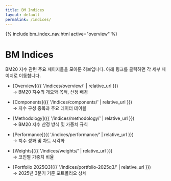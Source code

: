 ```yaml
---
title: BM Indices
layout: default
permalink: /indices/
---
```


{% include bm_index_nav.html active="overview" %}

# BM Indices

BM20 지수 관련 주요 페이지들을 모아둔 허브입니다. 아래 링크를 클릭하면 각 세부 페이지로 이동합니다.

- [Overview]({{ '/indices/overview/' | relative_url }})  
  → BM20 지수의 개요와 목적, 산정 배경

- [Components]({{ '/indices/components/' | relative_url }})  
  → 지수 구성 종목과 주요 데이터 테이블

- [Methodology]({{ '/indices/methodology/' | relative_url }})  
  → BM20 지수 산정 방식 및 가중치 규칙

- [Performance]({{ '/indices/performance/' | relative_url }})  
  → 지수 성과 및 차트 시각화

- [Weights]({{ '/indices/weights/' | relative_url }})  
  → 코인별 가중치 비율

- [Portfolio 2025Q3]({{ '/indices/portfolio-2025q3/' | relative_url }})  
  → 2025년 3분기 기준 포트폴리오 상세
